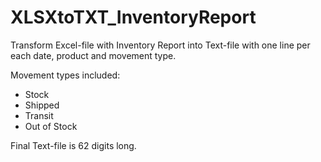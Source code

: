# XLSXtoTXT_InventoryReport

Transform Excel-file with Inventory Report into Text-file with one line per each date, product and movement type.

Movement types included:
* Stock
* Shipped
* Transit
* Out of Stock

Final Text-file is 62 digits long.
